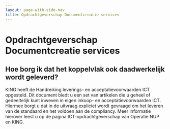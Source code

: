 ```yaml
---
layout: page-with-side-nav
title: Opdrachtgeverschap Documentcreatie services
---
```

# Opdrachtgeverschap Documentcreatie services

## Hoe borg ik dat het koppelvlak ook daadwerkelijk wordt geleverd?

KING heeft de Handreiking leverings- en acceptatievoorwaarden ICT opgesteld. Dit document biedt u een set van artikelen die u geheel of gedeeltelijk kunt inweven in eigen inkoop- en acceptatievoorwaarden ICT. Hiermee borgt u dat in de uitvraag expliciet wordt gevraagd om het leveren van de standaard en het voldoen aan de compliancy. Meer informatie hierover leest u op de pagina ICT-opdrachtgeverschap van Operatie NUP en KING.